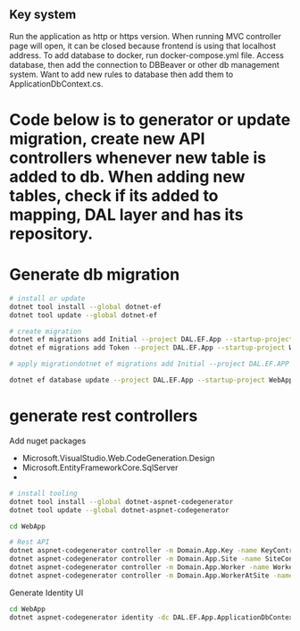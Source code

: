 

## Key system

Run the application as http or https version. When running MVC controller page will open, it can be closed because frontend is using that localhost address.
To add database to docker, run docker-compose.yml file. Access database, then add the connection to DBBeaver or other db management system.
Want to add new rules to database then add them to ApplicationDbContext.cs.



# Code below is to generator or update migration, create new API controllers whenever new table is added to db. When adding new tables, check if its added to mapping, DAL layer and has its repository.
# Generate db migration

~~~bash
# install or update
dotnet tool install --global dotnet-ef
dotnet tool update --global dotnet-ef

# create migration
dotnet ef migrations add Initial --project DAL.EF.App --startup-project WebApp --context ApplicationDbContext 
dotnet ef migrations add Token --project DAL.EF.App --startup-project WebApp --context ApplicationDbContext 

# apply migrationdotnet ef migrations add Initial --project DAL.EF.APP --startup-project SportSchool --context ApplicationDbContext

dotnet ef database update --project DAL.EF.App --startup-project WebApp --context ApplicationDbContext 
~~~


# generate rest controllers

Add nuget packages
- Microsoft.VisualStudio.Web.CodeGeneration.Design
- Microsoft.EntityFrameworkCore.SqlServer
- 
~~~bash
# install tooling
dotnet tool install --global dotnet-aspnet-codegenerator
dotnet tool update --global dotnet-aspnet-codegenerator

cd WebApp

# Rest API
dotnet aspnet-codegenerator controller -m Domain.App.Key -name KeyController -outDir ApiControllers -api -dc ApplicationDbContext  -udl -f
dotnet aspnet-codegenerator controller -m Domain.App.Site -name SiteController -outDir ApiControllers -api -dc ApplicationDbContext  -udl -f
dotnet aspnet-codegenerator controller -m Domain.App.Worker -name WorkerController -outDir ApiControllers -api -dc ApplicationDbContext  -udl -f
dotnet aspnet-codegenerator controller -m Domain.App.WorkerAtSite -name WorkerAtSiteController -outDir ApiControllers -api -dc ApplicationDbContext  -udl -f
~~~


Generate Identity UI

~~~bash
cd WebApp
dotnet aspnet-codegenerator identity -dc DAL.EF.App.ApplicationDbContext --userClass AppUser -f 
~~~
